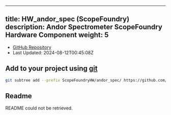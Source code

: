 
---
title: HW_andor_spec (ScopeFoundry)
description: Andor Spectrometer ScopeFoundry Hardware Component
weight: 5
---
- [GitHub Repository](https://github.com/ScopeFoundry/HW_andor_spec)
- Last Updated: 2024-08-12T00:45:08Z

## Add to your project using [git](/docs/100_development/20_git/)
```bash
git subtree add --prefix ScopeFoundryHW/andor_spec/ https://github.com/ScopeFoundry/HW_andor_spec master && git checkout
```

## Readme
README could not be retrieved.
